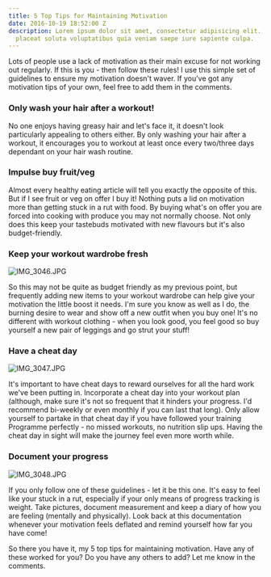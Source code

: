 ```yaml
---
title: 5 Top Tips for Maintaining Motivation
date: 2016-10-19 18:52:00 Z
description: Lorem ipsum dolor sit amet, consectetur adipisicing elit. Asperiores
  placeat soluta voluptatibus quia veniam saepe iure sapiente culpa.
---
```


Lots of people use a lack of motivation as their main excuse for not working out regularly. If this is you - then follow these rules! I use this simple set of guidelines to ensure my motivation doesn't waver. If you've got any motivation tips of your own, feel free to add them in the comments.

### Only wash your hair after a workout!

No one enjoys having greasy hair and let's face it, it doesn't look particularly appealing to others either. By only washing your hair after a workout, it encourages you to workout at least once every two/three days dependant on your hair wash routine.

### Impulse buy fruit/veg

Almost every healthy eating article will tell you exactly the opposite of this. But if I see fruit or veg on offer I buy it! Nothing puts a lid on motivation more than getting stuck in a rut with food. By buying what's on offer you are forced into cooking with produce you may not normally choose. Not only does this keep your tastebuds motivated with new flavours but it's also budget-friendly.

### Keep your workout wardrobe fresh

![IMG_3046.JPG](/uploads/IMG_3046.JPG)

So this may not be quite as budget friendly as my previous point, but frequently adding new items to your workout wardrobe can help give your motivation the little boost it needs. I'm sure you know as well as I do, the burning desire to wear and show off a new outfit when you buy one! It's no different with workout clothing - when you look good, you feel good so buy yourself a new pair of leggings and go strut your stuff!

### Have a cheat day

![IMG_3047.JPG](/uploads/IMG_3047.JPG)

It's important to have cheat days to reward ourselves for all the hard work we've been putting in. Incorporate a cheat day into your workout plan (although, make sure it's not so frequent that it hinders your progress. I'd recommend bi-weekly or even monthly if you can last that long). Only allow yourself to partake in that cheat day if you have followed your training Programme perfectly - no missed workouts, no nutrition slip ups. Having the cheat day in sight will make the journey feel even more worth while.

### Document your progress

![IMG_3048.JPG](/uploads/IMG_3048.JPG)

If you only follow one of these guidelines - let it be this one. It's easy to feel like your stuck in a rut, especially if your only means of progress tracking is weight. Take pictures, document measurement and keep a diary of how you are feeling (mentally and physically). Look back at this documentation whenever your motivation feels deflated and remind yourself how far you have come!

So there you have it, my 5 top tips for maintaining motivation. Have any of these worked for you? Do you have any others to add? Let me know in the comments.
